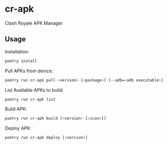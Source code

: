 # cr-apk

Clash Royale APK Manager

## Usage

Installation:

```bash
poetry install
```

Pull APKs from device:

```bash
poetry run cr-apk pull <version> [<package>] [--adb=<adb executable>]
```

List Available APKs to build:

```bash
poetry run cr-apk list
```

Build APK:

```bash
poetry run cr-apk build [<version> [<icon>]]
```

Deploy APK:

```bash
poetry run cr-apk deploy [<version>]
```
